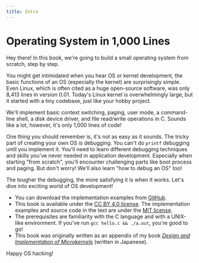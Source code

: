 ```yaml
---
title: Intro
---
```


# Operating System in 1,000 Lines

Hey there! In this book, we're going to build a small operating system from scratch, step by step.

You might get intimidated when you hear OS or kernel development, the basic functions of an OS (especially the kernel) are surprisingly simple. Even Linux, which is often cited as a huge open-source software, was only 8,413 lines in version 0.01. Today's Linux kernel is overwhelmingly large, but it started with a tiny codebase, just like your hobby project.

We'll implement basic context switching, paging, user mode, a command-line shell, a disk device driver, and file read/write operations in C. Sounds like a lot, however, it's only 1,000 lines of code!

One thing you should remember is, it's not as easy as it sounds. The tricky part of creating your own OS is debugging. You can't do `printf` debugging until you implement it. You'll need to learn different debugging techniques and skills you've never needed in application development. Especially when starting "from scratch", you'll encounter challenging parts like boot process and paging. But don't worry! We'll also learn "how to debug an OS" too!

The tougher the debugging, the more satisfying it is when it works. Let's dive into exciting world of OS development!

- You can download the implementation examples from [GitHub](https://github.com/nuta/operating-system-in-1000-lines).
- This book is available under the [CC BY 4.0 license](https://creativecommons.jp/faq). The implementation examples and source code in the text are under the [MIT license](https://opensource.org/licenses/MIT).
- The prerequisites are familiarity with the C language and with a UNIX-like environment. If you've run `gcc hello.c && ./a.out`, you're good to go!
- This book was originally written as an appendix of my book *[Design and Implementation of Microkernels](https://www.shuwasystem.co.jp/book/9784798068718.html)* (written in Japanese).

Happy OS hacking!
